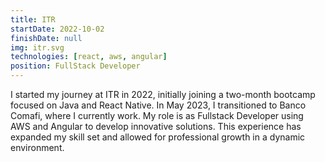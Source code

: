 ```yaml
---
title: ITR
startDate: 2022-10-02
finishDate: null
img: itr.svg
technologies: [react, aws, angular]
position: FullStack Developer
---
```


I started my journey at ITR in 2022, initially joining a two-month bootcamp focused on Java and React Native. In May 2023, I transitioned to Banco Comafi, where I currently work. My role is as Fullstack Developer using AWS and Angular to develop innovative solutions. This experience has expanded my skill set and allowed for professional growth in a dynamic environment.
